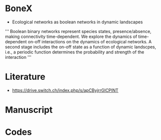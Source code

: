# BoneX
* Ecological networks as boolean networks in dynamic landscapes

'''
Boolean binary networks represent species states, presence/absence, making connectivity time-dependent. We explore the dynamics of time-dependent on-off interactions on the dynamics of ecological networks. A second stage includes the on-off state as a function of dynamic landscpes, i.e., a periodic function determines the probability and strength of the interaction
'''

# Literature
* https://drive.switch.ch/index.php/s/apCByjrrGlCPINT

# Manuscript


# Codes 
